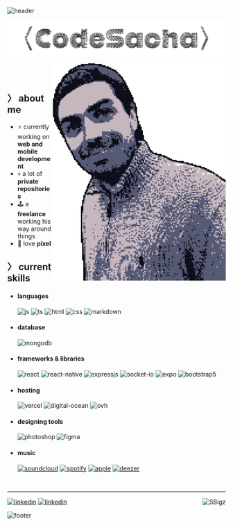 ![header](https://capsule-render.vercel.app/api?type=waving&color=0:0f0f1b,20:565a75,40:c6b7be,60:c6b7be,80:565a75,100:0f0f1b)
<p align = center ><img src="./banner.png"> </p>

<div>

<img align="right" width="400" height="500" alt="SBigz" src="./right.png"/>

</br>
</br>

<h2> 〉 about me </h2>
  
- ⭐ currently working on **web and mobile development**
- 💀 a lot of **private repositories**
- 🕹️ a **freelance** working his way around things
- 👾 love **pixel**
  
<h2> 〉 current skills  </h2>
  
- <h4> languages </h4>
  <img src = "https://img.shields.io/badge/JavaScript-black?style=for-the-badge&logo=javascript&logoColor=F7DF1E" alt = "js" />
  <img src = "https://img.shields.io/badge/TypeScript-black?style=for-the-badge&logo=typescript&logoColor=blue" alt = "ts" />
  <img src = "https://img.shields.io/badge/HTML5-black?style=for-the-badge&logo=html5&logoColor=orange" alt = "html" />
  <img src = "https://img.shields.io/badge/CSS3-black?style=for-the-badge&logo=css3&logoColor=blue" alt = "css" />
  <img src = "https://img.shields.io/badge/markdown-%23000000.svg?style=for-the-badge&logo=markdown&logoColor=white" alt = "markdown" />
  
- <h4> database </h4>
  <img src = "https://img.shields.io/badge/MongoDB-black?style=for-the-badge&logo=mongodb&logoColor=green" alt = "mongodb" />

- <h4> frameworks & libraries </h4>
  <img src = "https://img.shields.io/badge/react-black?style=for-the-badge&logo=react&logoColor=%2361DAFB" alt = "react" />
  <img src = "https://img.shields.io/badge/react_native-black?style=for-the-badge&logo=react&logoColor=%2361DAFB" alt = "react-native" />
  <img src = "https://img.shields.io/badge/express.js-black?style=for-the-badge&logo=express&logoColor=%2361DAFB" alt = "expressjs" />
  <img src = "https://img.shields.io/badge/Socket.io-black?style=for-the-badge&logo=socket.io&badgeColor=010101" alt = "socket-io" />
  <img src = "https://img.shields.io/badge/expo-black?style=for-the-badge&logo=expo&logoColor=#D04A37" alt = "expo" />
  <img src = "https://img.shields.io/badge/bootstrap-black?style=for-the-badge&logo=bootstrap&logoColor=violet" alt = "bootstrap5" />

- <h4> hosting </h4>
  <img src = "https://img.shields.io/badge/vercel-black?style=for-the-badge&logo=vercel&logoColor=white" alt = "vercel" />
  <img src = "https://img.shields.io/badge/DigitalOcean-black?style=for-the-badge&logo=digitalOcean&logoColor=blue" alt = "digital-ocean" />
  <img src = "https://img.shields.io/badge/ovh-black?style=for-the-badge&logo=ovh&logoColor=lightblue" alt = "ovh" />
- <h4> designing tools </h4>
  <img src = "https://img.shields.io/badge/adobe%20photoshop-black?style=for-the-badge&logo=adobe%20photoshop&logoColor=cyan" alt = "photoshop" />
  <img src = "https://img.shields.io/badge/figma-black?style=for-the-badge&logo=figma&logoColor=violet" alt = "figma" />
- <h4> music </h4>
  <a href="https://www.soundcloud.com/sbigz" target="_blank"><img src = "https://img.shields.io/badge/sound%20cloud-black?style=for-the-badge&logo=soundcloud&logoColor=orange" alt = "soundcloud" /></a>
  <a href="https://open.spotify.com/artist/0ggEZfElbLKckqn4O5vbcP" target="_blank"><img src = "https://img.shields.io/badge/Spotify-black?style=for-the-badge&logo=spotify&logoColor=green" alt = "spotify" /></a>
  <a href="https://music.apple.com/fr/artist/sbigz/1540002649" target="_blank"><img src = "https://img.shields.io/badge/Apple_Music-black?style=for-the-badge&logo=apple-music&logoColor=fc3c44" alt = "apple" /></a>
  <a href="https://www.deezer.com/fr/artist/113167382" target="_blank"><img src = "https://img.shields.io/badge/Deezer-black?style=for-the-badge&logo=deezer&logoColor=blue" alt = "deezer" /></a>
  
</br>

</div>

---
<img align="right" src="https://komarev.com/ghpvc/?username=SBigz&label=Visitors_👀&color=lightgray&style=flat-square" alt="SBigz" />

<a href="https://www.linkedin.com/company/93264941/" target="_blank"><img src="https://img.shields.io/badge/-CodeSacha-blue?logo=linkedin&style=flat-square" alt="linkedin"></a>
<a href="https://www.linkedin.com/in/sacha-bigou" target="_blank"><img src="https://img.shields.io/badge/-Sacha_Bigou-blue?logo=linkedin&style=flat-square" alt="linkedin"></a>

![footer](https://capsule-render.vercel.app/api?type=waving&color=0:0f0f1b,20:565a75,40:c6b7be,60:c6b7be,80:565a75,100:0f0f1b&section=footer)
